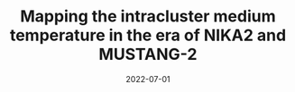 ---
title: "Mapping the intracluster medium temperature in the era of NIKA2 and MUSTANG-2"
collection: "publications"
category: "co_procs"
permalink: /publications/2022EPJWC25700043R
date: 2022-07-01
venue: "mm Universe @ NIKA2 - Observing the mm Universe with the NIKA2 Camera"
citation: "Ruppin, F., Adam, R., Ade, P., et al. (2022), mm Universe @ NIKA2 - Observing the mm Universe with the NIKA2 Camera, 257, 00043."
---